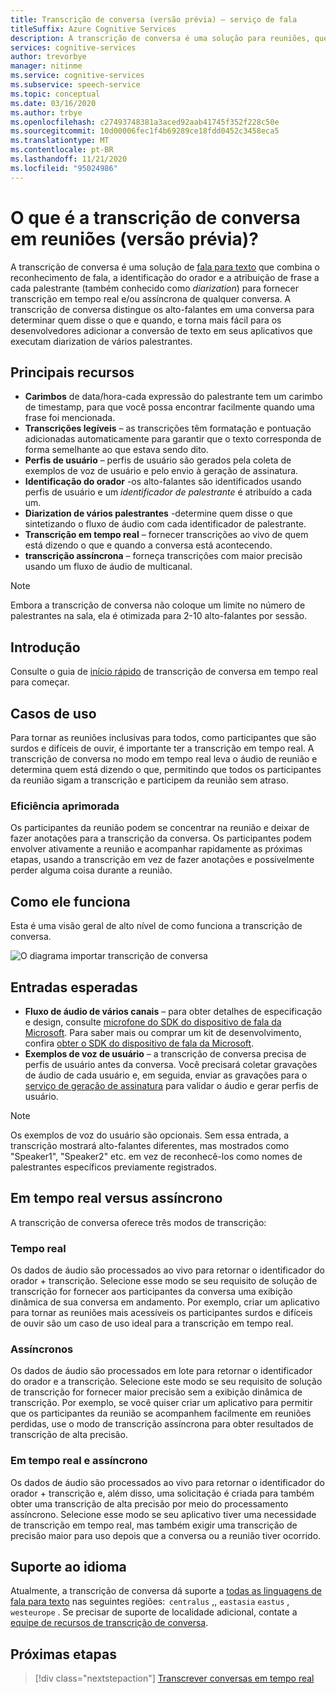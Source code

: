 ```yaml
---
title: Transcrição de conversa (versão prévia) – serviço de fala
titleSuffix: Azure Cognitive Services
description: A transcrição de conversa é uma solução para reuniões, que combina reconhecimento, ID do orador e diarization para fornecer transcrição de qualquer conversa.
services: cognitive-services
author: trevorbye
manager: nitinme
ms.service: cognitive-services
ms.subservice: speech-service
ms.topic: conceptual
ms.date: 03/16/2020
ms.author: trbye
ms.openlocfilehash: c27493748381a3aced92aab41745f352f228c50e
ms.sourcegitcommit: 10d00006fec1f4b69289ce18fdd0452c3458eca5
ms.translationtype: MT
ms.contentlocale: pt-BR
ms.lasthandoff: 11/21/2020
ms.locfileid: "95024986"
---
```

# <a name="what-is-conversation-transcription-in-meetings-preview"></a>O que é a transcrição de conversa em reuniões (versão prévia)?

A transcrição de conversa é uma solução de [fala para texto](speech-to-text.md) que combina o reconhecimento de fala, a identificação do orador e a atribuição de frase a cada palestrante (também conhecido como _diarization_) para fornecer transcrição em tempo real e/ou assíncrona de qualquer conversa. A transcrição de conversa distingue os alto-falantes em uma conversa para determinar quem disse o que e quando, e torna mais fácil para os desenvolvedores adicionar a conversão de texto em seus aplicativos que executam diarization de vários palestrantes.

## <a name="key-features"></a>Principais recursos

- **Carimbos** de data/hora-cada expressão do palestrante tem um carimbo de timestamp, para que você possa encontrar facilmente quando uma frase foi mencionada.
- **Transcrições legíveis** – as transcrições têm formatação e pontuação adicionadas automaticamente para garantir que o texto corresponda de forma semelhante ao que estava sendo dito.
- **Perfis de usuário** – perfis de usuário são gerados pela coleta de exemplos de voz de usuário e pelo envio à geração de assinatura.
- **Identificação do orador** -os alto-falantes são identificados usando perfis de usuário e um _identificador de palestrante_ é atribuído a cada um.
- **Diarization de vários palestrantes** -determine quem disse o que sintetizando o fluxo de áudio com cada identificador de palestrante.
- **Transcrição em tempo real** – fornecer transcrições ao vivo de quem está dizendo o que e quando a conversa está acontecendo.
- **transcrição assíncrona** – forneça transcrições com maior precisão usando um fluxo de áudio de multicanal.

> [!NOTE]
> Embora a transcrição de conversa não coloque um limite no número de palestrantes na sala, ela é otimizada para 2-10 alto-falantes por sessão.

## <a name="get-started"></a>Introdução

Consulte o guia de [início rápido](how-to-use-conversation-transcription.md) de transcrição de conversa em tempo real para começar.

## <a name="use-cases"></a>Casos de uso

Para tornar as reuniões inclusivas para todos, como participantes que são surdos e difíceis de ouvir, é importante ter a transcrição em tempo real. A transcrição de conversa no modo em tempo real leva o áudio de reunião e determina quem está dizendo o que, permitindo que todos os participantes da reunião sigam a transcrição e participem da reunião sem atraso.

### <a name="improved-efficiency"></a>Eficiência aprimorada

Os participantes da reunião podem se concentrar na reunião e deixar de fazer anotações para a transcrição da conversa. Os participantes podem envolver ativamente a reunião e acompanhar rapidamente as próximas etapas, usando a transcrição em vez de fazer anotações e possivelmente perder alguma coisa durante a reunião.

## <a name="how-it-works"></a>Como ele funciona

Esta é uma visão geral de alto nível de como funciona a transcrição de conversa.

![O diagrama importar transcrição de conversa](media/scenarios/conversation-transcription-service.png)

## <a name="expected-inputs"></a>Entradas esperadas

- **Fluxo de áudio de vários canais** – para obter detalhes de especificação e design, consulte [microfone do SDK do dispositivo de fala da Microsoft](./speech-devices-sdk-microphone.md). Para saber mais ou comprar um kit de desenvolvimento, confira [obter o SDK do dispositivo de fala da Microsoft](./get-speech-devices-sdk.md).
- **Exemplos de voz de usuário** – a transcrição de conversa precisa de perfis de usuário antes da conversa. Você precisará coletar gravações de áudio de cada usuário e, em seguida, enviar as gravações para o [serviço de geração de assinatura](https://aka.ms/cts/signaturegenservice) para validar o áudio e gerar perfis de usuário.

> [!NOTE]
> Os exemplos de voz do usuário são opcionais. Sem essa entrada, a transcrição mostrará alto-falantes diferentes, mas mostrados como "Speaker1", "Speaker2" etc. em vez de reconhecê-los como nomes de palestrantes específicos previamente registrados.


## <a name="real-time-vs-asynchronous"></a>Em tempo real versus assíncrono

A transcrição de conversa oferece três modos de transcrição:

### <a name="real-time"></a>Tempo real

Os dados de áudio são processados ao vivo para retornar o identificador do orador + transcrição. Selecione esse modo se seu requisito de solução de transcrição for fornecer aos participantes da conversa uma exibição dinâmica de sua conversa em andamento. Por exemplo, criar um aplicativo para tornar as reuniões mais acessíveis os participantes surdos e difíceis de ouvir são um caso de uso ideal para a transcrição em tempo real.

### <a name="asynchronous"></a>Assíncronos

Os dados de áudio são processados em lote para retornar o identificador do orador e a transcrição. Selecione este modo se seu requisito de solução de transcrição for fornecer maior precisão sem a exibição dinâmica de transcrição. Por exemplo, se você quiser criar um aplicativo para permitir que os participantes da reunião se acompanhem facilmente em reuniões perdidas, use o modo de transcrição assíncrona para obter resultados de transcrição de alta precisão.

### <a name="real-time-plus-asynchronous"></a>Em tempo real e assíncrono

Os dados de áudio são processados ao vivo para retornar o identificador do orador + transcrição e, além disso, uma solicitação é criada para também obter uma transcrição de alta precisão por meio do processamento assíncrono. Selecione esse modo se seu aplicativo tiver uma necessidade de transcrição em tempo real, mas também exigir uma transcrição de precisão maior para uso depois que a conversa ou a reunião tiver ocorrido.

## <a name="language-support"></a>Suporte ao idioma

Atualmente, a transcrição de conversa dá suporte a [todas as linguagens de fala para texto](language-support.md#speech-to-text) nas seguintes regiões:  `centralus` ,, `eastasia` `eastus` , `westeurope` . Se precisar de suporte de localidade adicional, contate a [equipe de recursos de transcrição de conversa](mailto:CTSFeatureCrew@microsoft.com).

## <a name="next-steps"></a>Próximas etapas

> [!div class="nextstepaction"]
> [Transcrever conversas em tempo real](how-to-use-conversation-transcription.md)